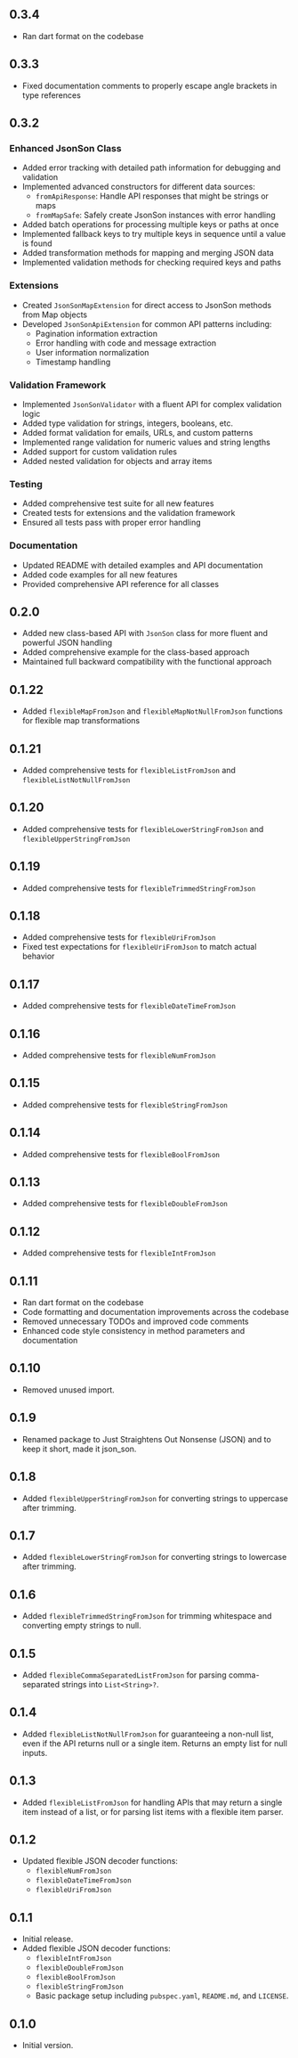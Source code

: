 ## 0.3.4

- Ran dart format on the codebase

## 0.3.3

- Fixed documentation comments to properly escape angle brackets in type references

## 0.3.2

### Enhanced JsonSon Class
- Added error tracking with detailed path information for debugging and validation
- Implemented advanced constructors for different data sources:
  - `fromApiResponse`: Handle API responses that might be strings or maps
  - `fromMapSafe`: Safely create JsonSon instances with error handling
- Added batch operations for processing multiple keys or paths at once
- Implemented fallback keys to try multiple keys in sequence until a value is found
- Added transformation methods for mapping and merging JSON data
- Implemented validation methods for checking required keys and paths

### Extensions
- Created `JsonSonMapExtension` for direct access to JsonSon methods from Map objects
- Developed `JsonSonApiExtension` for common API patterns including:
  - Pagination information extraction
  - Error handling with code and message extraction
  - User information normalization
  - Timestamp handling

### Validation Framework
- Implemented `JsonSonValidator` with a fluent API for complex validation logic
- Added type validation for strings, integers, booleans, etc.
- Added format validation for emails, URLs, and custom patterns
- Implemented range validation for numeric values and string lengths
- Added support for custom validation rules
- Added nested validation for objects and array items

### Testing
- Added comprehensive test suite for all new features
- Created tests for extensions and the validation framework
- Ensured all tests pass with proper error handling

### Documentation
- Updated README with detailed examples and API documentation
- Added code examples for all new features
- Provided comprehensive API reference for all classes

## 0.2.0

- Added new class-based API with `JsonSon` class for more fluent and powerful JSON handling
- Added comprehensive example for the class-based approach
- Maintained full backward compatibility with the functional approach

## 0.1.22

- Added `flexibleMapFromJson` and `flexibleMapNotNullFromJson` functions for flexible map transformations

## 0.1.21

- Added comprehensive tests for `flexibleListFromJson` and `flexibleListNotNullFromJson`

## 0.1.20

- Added comprehensive tests for `flexibleLowerStringFromJson` and `flexibleUpperStringFromJson`

## 0.1.19

- Added comprehensive tests for `flexibleTrimmedStringFromJson`

## 0.1.18

- Added comprehensive tests for `flexibleUriFromJson`
- Fixed test expectations for `flexibleUriFromJson` to match actual behavior

## 0.1.17

- Added comprehensive tests for `flexibleDateTimeFromJson`

## 0.1.16

- Added comprehensive tests for `flexibleNumFromJson`

## 0.1.15

- Added comprehensive tests for `flexibleStringFromJson`

## 0.1.14

- Added comprehensive tests for `flexibleBoolFromJson`

## 0.1.13

- Added comprehensive tests for `flexibleDoubleFromJson`

## 0.1.12

- Added comprehensive tests for `flexibleIntFromJson`

## 0.1.11

- Ran dart format on the codebase
- Code formatting and documentation improvements across the codebase
- Removed unnecessary TODOs and improved code comments
- Enhanced code style consistency in method parameters and documentation

## 0.1.10

- Removed unused import.

## 0.1.9

- Renamed package to Just Straightens Out Nonsense (JSON) and to keep it short, made it json_son.

## 0.1.8

- Added `flexibleUpperStringFromJson` for converting strings to uppercase after trimming.

## 0.1.7

- Added `flexibleLowerStringFromJson` for converting strings to lowercase after trimming.

## 0.1.6

- Added `flexibleTrimmedStringFromJson` for trimming whitespace and converting empty strings to null.

## 0.1.5

- Added `flexibleCommaSeparatedListFromJson` for parsing comma-separated strings into `List<String>?`.

## 0.1.4

- Added `flexibleListNotNullFromJson` for guaranteeing a non-null list, even if the API returns null or a single item. Returns an empty list for null inputs.

## 0.1.3

- Added `flexibleListFromJson` for handling APIs that may return a single item instead of a list, or for parsing list items with a flexible item parser.

## 0.1.2

- Updated flexible JSON decoder functions:
  - `flexibleNumFromJson`
  - `flexibleDateTimeFromJson`
  - `flexibleUriFromJson`

## 0.1.1

- Initial release.
- Added flexible JSON decoder functions:
  - `flexibleIntFromJson`
  - `flexibleDoubleFromJson`
  - `flexibleBoolFromJson`
  - `flexibleStringFromJson`
  - Basic package setup including `pubspec.yaml`, `README.md`, and `LICENSE`.

## 0.1.0

- Initial version.

